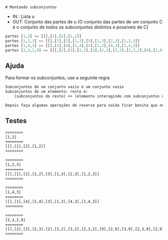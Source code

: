     # Montando subconjuntos

- IN : Lista u
- OUT: Conjunto das partes de u (O conjunto das partes de um conjunto C é o conjunto de todos os subconjuntos distintos e possíveis de C)

```hs
partes [1,2] == [[],[1],[2],[1,2]]
partes [1,2,3] == [[],[1],[2],[1,2],[3],[1,3],[2,3],[1,2,3]]
partes [1,4,3] == [[],[1],[4],[1,4],[3],[1,3],[4,3],[1,4,3]]
partes [2,3,2,9] == [[],[2],[3],[2,3],[2],[2,2],[3,2],[2,3,2],[9],[2,9],[3,9],[2,3,9],[2,9],[2,2,9],[3,2,9],[2,3,2,9]]
```

## Ajuda

Para formar os subconjuntos, use a seguinte regra

```txt
Subconjuntos de um conjunto vazio é um conjunto vazio
Subconjuntos de um elemento: resto é:
    (subconjuntos do resto) ++ (elemento interagindo com subconjuntos do resto)

Depois faça algumas operações de reverse para saída ficar bonita que nem a do exemplo. 
```

## Testes

```txt
>>>>>>>>
[1,2]
========
[[],[1],[2],[1,2]]
<<<<<<<<

>>>>>>>>
[1,2,3]
========
[[],[1],[2],[1,2],[3],[1,3],[2,3],[1,2,3]]
<<<<<<<<

>>>>>>>>
[1,4,3]
========
[[],[1],[4],[1,4],[3],[1,3],[4,3],[1,4,3]]
<<<<<<<<

>>>>>>>>
[2,3,2,9]
========
[[],[2],[3],[2,3],[2],[2,2],[3,2],[2,3,2],[9],[2,9],[3,9],[2,3,9],[2,9],[2,2,9],[3,2,9],[2,3,2,9]]
<<<<<<<<

```
